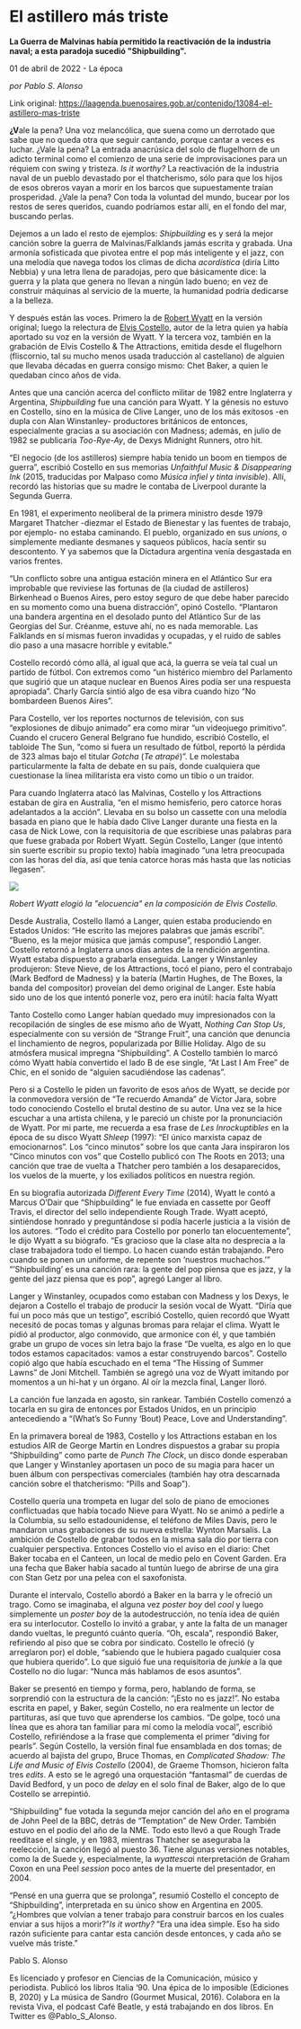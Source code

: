 # El astillero más triste

**La Guerra de Malvinas había permitido la reactivación de la industria naval; a esta paradoja sucedió "Shipbuilding".**

01 de abril de 2022 - La época

_por Pablo S. Alonso_

Link original: https://laagenda.buenosaires.gob.ar/contenido/13084-el-astillero-mas-triste



**¿V**ale la pena? Una voz melancólica, que suena como un derrotado que sabe que no queda otra que seguir cantando, porque cantar a veces es luchar. ¿Vale la pena? La entrada anacrúsica del solo de flugelhorn de un adicto terminal como el comienzo de una serie de improvisaciones para un réquiem con swing y tristeza. *Is it worthy?* La reactivación de la industria naval de un pueblo devastado por el thatcherismo, sólo para que los hijos de esos obreros vayan a morir en los barcos que supuestamente traían prosperidad. ¿Vale la pena? Con toda la voluntad del mundo, bucear por los restos de seres queridos, cuando podríamos estar allí, en el fondo del mar, buscando perlas.




Dejemos a un lado el resto de ejemplos: *Shipbuilding* es y será la mejor canción sobre la guerra de Malvinas/Falklands jamás escrita y grabada. Una armonía sofisticada que pivotea entre el pop más inteligente y el jazz, con una melodía que navega todos los climas de dicha *acordística* (diría Litto Nebbia) y una letra llena de paradojas, pero que básicamente dice: la guerra y la plata que genera no llevan a ningún lado bueno; en vez de construir máquinas al servicio de la muerte, la humanidad podría dedicarse a la belleza.




Y después están las voces. Primero la de [Robert Wyatt](https://youtu.be/Res3-YX4X8g) en la versión original; luego la relectura de [Elvis Costello](https://youtu.be/IuPrrdRzlxc), autor de la letra quien ya había aportado su voz en la versión de Wyatt. Y la tercera voz, también en la grabación de Elvis Costello & The Attractions, emitida desde el flugelhorn (fliscornio, tal su mucho menos usada traducción al castellano) de alguien que llevaba décadas en guerra consigo mismo: Chet Baker, a quien le quedaban cinco años de vida.




Antes que una canción acerca del conflicto militar de 1982 entre Inglaterra y Argentina, *Shipbuilding* fue una canción para Wyatt. Y la génesis no estuvo en Costello, sino en la música de Clive Langer, uno de los más exitosos -en dupla con Alan Winstanley- productores británicos de entonces, especialmente gracias a su asociación con Madness; además, en julio de 1982 se publicaría *Too-Rye-Ay*, de Dexys Midnight Runners, otro hit.




“El negocio (de los astilleros) siempre había tenido un boom en tiempos de guerra”, escribió Costello en sus memorias *Unfaithful Music & Disappearing Ink* (2015, traducidas por Malpaso como *Música infiel y tinta invisible*). Allí, recordó las historias que su madre le contaba de Liverpool durante la Segunda Guerra.




En 1981, el experimento neoliberal de la primera ministro desde 1979 Margaret Thatcher -diezmar el Estado de Bienestar y las fuentes de trabajo, por ejemplo- no estaba caminando. El pueblo, organizado en sus *unions*, o simplemente mediante desmanes y saqueos públicos, hacía sentir su descontento. Y ya sabemos que la Dictadura argentina venía desgastada en varios frentes.




“Un conflicto sobre una antigua estación minera en el Atlántico Sur era improbable que reviviese las fortunas de (la ciudad de astilleros) Birkenhead o Buenos Aires, pero estoy seguro de que debe haber parecido en su momento como una buena distracción”, opinó Costello. “Plantaron una bandera argentina en el desolado punto del Atlántico Sur de las Georgias del Sur. Créanme, estuve ahí, no es nada memorable. Las Falklands en sí mismas fueron invadidas y ocupadas, y el ruido de sables dio paso a una masacre horrible y evitable.”




Costello recordó cómo allá, al igual que acá, la guerra se veía tal cual un partido de fútbol. Con extremos como “un histérico miembro del Parlamento que sugirió que un ataque nuclear en Buenos Aires podía ser una respuesta apropiada”. Charly García sintió algo de esa vibra cuando hizo “No bombardeen Buenos Aires”.




Para Costello, ver los reportes nocturnos de televisión, con sus “explosiones de dibujo animado” era como mirar “un videojuego primitivo”. Cuando el crucero General Belgrano fue hundido, escribió Costello, el tabloide The Sun, “como si fuera un resultado de fútbol, reportó la pérdida de 323 almas bajo el titular *Gotcha* (*Te atrapé*)”. Le molestaba particularmente la falta de debate en su país, donde cualquiera que cuestionase la línea militarista era visto como un tibio o un traidor.




Para cuando Inglaterra atacó las Malvinas, Costello y los Attractions estaban de gira en Australia, “en el mismo hemisferio, pero catorce horas adelantados a la acción”. Llevaba en su bolso un cassette con una melodía basada en piano que le había dado Clive Langer durante una fiesta en la casa de Nick Lowe, con la requisitoria de que escribiese unas palabras para que fuese grabada por Robert Wyatt. Según Costello, Langer (que intentó sin suerte escribir su propio texto) había imaginado “una letra preocupada con las horas del día, así que tenía catorce horas más hasta que las noticias llegasen”.




![](https://cdn.feater.me/files/images/190350/acef0a15-602a-40b2-9435-c51af612eb5a.jpg)




*Robert Wyatt elogió la "elocuencia" en la composición de Elvis Costello.*




Desde Australia, Costello llamó a Langer, quien estaba produciendo en Estados Unidos: “He escrito las mejores palabras que jamás escribí”. “Bueno, es la mejor música que jamás compuse”, respondió Langer. Costello retornó a Inglaterra unos días antes de la rendición argentina. Wyatt estaba dispuesto a grabarla enseguida. Langer y Winstanley produjeron: Steve Nieve, de los Attractions, tocó el piano, pero el contrabajo (Mark Bedford de Madness) y la batería (Martin Hughes, de The Boxes, la banda del compositor) proveían del demo original de Langer. Este había sido uno de los que intentó ponerle voz, pero era inútil: hacía falta Wyatt




Tanto Costello como Langer habían quedado muy impresionados con la recopilación de singles de ese mismo año de Wyatt, *Nothing Can Stop Us*, especialmente con su versión de “Strange Fruit”, una canción que denuncia el linchamiento de negros, popularizada por Billie Holiday. Algo de su atmósfera musical impregna “Shipbuilding”. A Costello también lo marcó cómo Wyatt había convertido el lado B de ese single, “At Last I Am Free” de Chic, en el sonido de “alguien sacudiéndose las cadenas”.




Pero si a Costello le piden un favorito de esos años de Wyatt, se decide por la conmovedora versión de “Te recuerdo Amanda” de Víctor Jara, sobre todo conociendo Costello el brutal destino de su autor. Una vez se la hice escuchar a una artista chilena, y le pareció un chiste por la pronunciación de Wyatt. Por mi parte, me recuerda a esa frase de *Les Inrockuptibles* en la época de su disco Wyatt *Shleep* (1997): “El único marxista capaz de emocionarnos”. Los “cinco minutos” sobre los que canta Jara inspiraron los “Cinco minutos con vos” que Costello publicó con The Roots en 2013; una canción que trae de vuelta a Thatcher pero también a los desaparecidos, los vuelos de la muerte, y los exiliados políticos en nuestra región.




En su biografía autorizada *Different Every Time* (2014), Wyatt le contó a Marcus O’Dair que “Shipbuilding” le fue enviada en cassette por Geoff Travis, el director del sello independiente Rough Trade. Wyatt aceptó, sintiéndose honrado y preguntándose si podía hacerle justicia a la visión de los autores. “Todo el crédito para Costello por ponerlo tan elocuentemente”, le dijo Wyatt a su biógrafo. “Es gracioso que la clase alta no desprecia a la clase trabajadora todo el tiempo. Lo hacen cuando están trabajando. Pero cuando se ponen un uniforme, de repente son ‘nuestros muchachos.’” “’Shipbuilding’ es una canción rara: la gente del pop piensa que es jazz, y la gente del jazz piensa que es pop”, agregó Langer al libro.




Langer y Winstanley, ocupados como estaban con Madness y los Dexys, le dejaron a Costello el trabajo de producir la sesión vocal de Wyatt. “Diría que fui un poco más que un testigo”, escribió Costello, quien recordó que Wyatt necesitó de pocas tomas y algunas bromas para relajar el clima. Wyatt le pidió al productor, algo conmovido, que armonice con él, y que también grabe un grupo de voces sin letra bajo la frase “De vuelta, es algo en lo que todos estamos capacitados: vamos a estar construyendo barcos”. Costello copió algo que había escuchado en el tema “The Hissing of Summer Lawns” de Joni Mitchell. También se agregó una voz de Wyatt imitando por momentos a un hi-hat y un órgano. Al oír la mezcla final, Langer lloró.




La canción fue lanzada en agosto, sin rankear. También Costello comenzó a tocarla en su gira de entonces por Estados Unidos, en un principio antecediendo a “(What’s So Funny ‘Bout) Peace, Love and Understanding”.




En la primavera boreal de 1983, Costello y los Attractions estaban en los estudios AIR de George Martin en Londres dispuestos a grabar su propia “Shipbuilding” como parte de *Punch The Clock*, un disco donde esperaban que Langer y Winstanley aportasen un poco de su magia para hacer un buen álbum con perspectivas comerciales (también hay otra descarnada canción sobre el thatcherismo: “Pills and Soap”).




Costello quería una trompeta en lugar del solo de piano de emociones conflictuadas que había tocado Nieve para Wyatt. No se animó a pedirle a la Columbia, su sello estadounidense, el teléfono de Miles Davis, pero le mandaron unas grabaciones de su nueva estrella: Wynton Marsalis. La ambición de Costello de grabar todos en la misma sala dio por tierra con cualquier perspectiva. Entonces Costello vio el aviso en el diario: Chet Baker tocaba en el Canteen, un local de medio pelo en Covent Garden. Era una fecha que Baker había sacado al tuntún luego de abrirse de una gira con Stan Getz por una pelea con el saxofonista.




Durante el intervalo, Costello abordó a Baker en la barra y le ofreció un trago. Como se imaginaba, el alguna vez *poster boy* del *cool* y luego simplemente un *poster boy* de la autodestrucción, no tenía idea de quién era su interlocutor. Costello lo invitó a grabar, y ante la falta de un manager dando vueltas, le preguntó cuánto quería. “Oh, escala”, respondió Baker, refiriendo al piso que se cobra por sindicato. Costello le ofreció (y arreglaron por) el doble, “sabiendo que le hubiera pagado cualquier cosa que hubiera querido”. Lo que siguió fue una requisitoria de *junkie* a la que Costello no dio lugar: “Nunca más hablamos de esos asuntos”.




Baker se presentó en tiempo y forma, pero, hablando de forma, se sorprendió con la estructura de la canción: “¡Esto no es jazz!”. No estaba escrita en papel, y Baker, según Costello, no era realmente un lector de partituras, así que tuvo que aprenderse los cambios. “De golpe, tocó una línea que es ahora tan familiar para mí como la melodía vocal”, escribió Costello, refiriéndose a la frase que complementa el primer “diving for pearls”. Según Costello, la versión final fue ensamblada en dos tomas; de acuerdo al bajista del grupo, Bruce Thomas, en *Complicated Shadow: The Life and Music of Elvis Costello* (2004), de Graeme Thomson, hicieron falta tres *edits*. A esto se le agregó una orquestación “fantasmal” de cuerdas de David Bedford, y un poco de *delay* en el solo final de Baker, algo de lo que Costello se arrepintió.




“Shipbuilding” fue votada la segunda mejor canción del año en el programa de John Peel de la BBC, detrás de “Temptation” de New Order. También estuvo en el podio del año de la NME. Todo esto llevó a que Rough Trade reeditase el single, y en 1983, mientras Thatcher se aseguraba la reelección, la canción llegó al puesto 36. Tiene algunas versiones notables, como la de Suede y, especialmente, la *wyattesca*i nterpretación de Graham Coxon en una Peel *session* poco antes de la muerte del presentador, en 2004.




“Pensé en una guerra que se prolonga”, resumió Costello el concepto de “Shipbuilding”, interpretada en su único show en Argentina en 2005. “¿Hombres que volvían a tener trabajo para construir barcos en los cuales enviar a sus hijos a morir?”*Is it worthy?* “Era una idea simple. Eso ha sido razón suficiente para cantar esta canción desde entonces, y cada año se vuelve más triste.”




Pablo S. Alonso




Es licenciado y profesor en Ciencias de la Comunicación, músico y periodista. Publicó los libros Italia ‘90. Una épica de lo imposible (Ediciones B, 2020) y La música de Sandro (Gourmet Musical, 2016). Colabora en la revista Viva, el podcast Café Beatle, y está trabajando en dos libros. En Twitter es @Pablo\_S\_Alonso.




